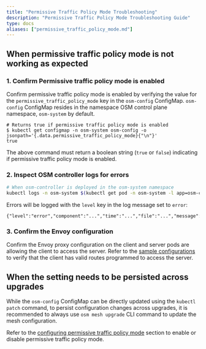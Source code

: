 ```yaml
---
title: "Permissive Traffic Policy Mode Troubleshooting"
description: "Permissive Traffic Policy Mode Troubleshooting Guide"
type: docs
aliases: ["permissive_traffic_policy_mode.md"]
---
```


## When permissive traffic policy mode is not working as expected

### 1. Confirm Permissive traffic policy mode is enabled

Confirm permissive traffic policy mode is enabled by verifying the value for the `permissive_traffic_policy_mode` key in the `osm-config` ConfigMap. `osm-config` ConfigMap resides in the namespace OSM control plane namespace, `osm-system` by default.

```console
# Returns true if permissive traffic policy mode is enabled
$ kubectl get configmap -n osm-system osm-config -o jsonpath='{.data.permissive_traffic_policy_mode}{"\n"}'
true
```

The above command must return a boolean string (`true` or `false`) indicating if permissive traffic policy mode is enabled.

### 2. Inspect OSM controller logs for errors

```bash
# When osm-controller is deployed in the osm-system namespace
kubectl logs -n osm-system $(kubectl get pod -n osm-system -l app=osm-controller -o jsonpath='{.items[0].metadata.name}')
```

Errors will be logged with the `level` key in the log message set to `error`:
```console
{"level":"error","component":"...","time":"...","file":"...","message":"..."}
```

### 3. Confirm the Envoy configuration

Confirm the Envoy proxy configuration on the client and server pods are allowing the client to access the server. Refer to the [sample configurations](../../../tasks_usage/traffic_management/permissive_traffic_policy_mode.md#envoy-configurations) to verify that the client has valid routes programmed to access the server.

## When the setting needs to be persisted across upgrades

While the `osm-config` ConfigMap can be directly updated using the `kubectl patch` command, to persist configuration changes across upgrades, it is recommended to always use `osm mesh upgrade` CLI command to update the mesh configuration.

Refer to the [configuring permissive traffic policy mode](../../../tasks_usage/traffic_management/permissive_traffic_policy_mode.md#configuring-permissive-traffic-policy-mode) section to enable or disable permissive traffic policy mode.
